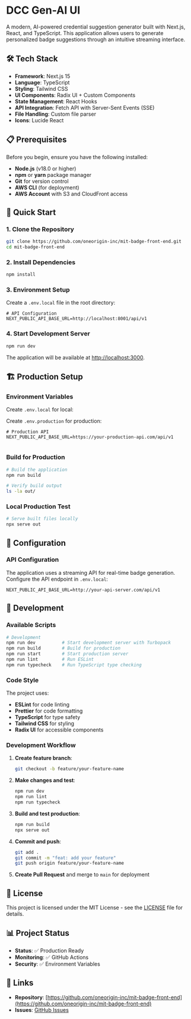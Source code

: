 # DCC Gen-AI UI

A modern, AI-powered credential suggestion generator built with Next.js, React, and TypeScript. This application allows users to generate personalized badge suggestions through an intuitive streaming interface.

## 🛠️ Tech Stack

- **Framework**: Next.js 15
- **Language**: TypeScript
- **Styling**: Tailwind CSS
- **UI Components**: Radix UI + Custom Components
- **State Management**: React Hooks
- **API Integration**: Fetch API with Server-Sent Events (SSE)
- **File Handling**: Custom file parser
- **Icons**: Lucide React

## 📋 Prerequisites

Before you begin, ensure you have the following installed:

- **Node.js** (v18.0 or higher)
- **npm** or **yarn** package manager
- **Git** for version control
- **AWS CLI** (for deployment)
- **AWS Account** with S3 and CloudFront access

## 🚀 Quick Start

### 1. Clone the Repository

```bash
git clone https://github.com/oneorigin-inc/mit-badge-front-end.git
cd mit-badge-front-end
```

### 2. Install Dependencies

```bash
npm install
```

### 3. Environment Setup

Create a `.env.local` file in the root directory:

```env
# API Configuration
NEXT_PUBLIC_API_BASE_URL=http://localhost:8001/api/v1
```

### 4. Start Development Server

```bash
npm run dev
```

The application will be available at [http://localhost:3000](http://localhost:3000).

## 🏗️ Production Setup

### Environment Variables

Create `.env.local` for local:

Create `.env.production` for production:

```env
# Production API
NEXT_PUBLIC_API_BASE_URL=https://your-production-api.com/api/v1


```

### Build for Production

```bash
# Build the application
npm run build

# Verify build output
ls -la out/
```

### Local Production Test

```bash
# Serve built files locally
npx serve out
```


## 🔧 Configuration

### API Configuration

The application uses a streaming API for real-time badge generation. Configure the API endpoint in `.env.local`:

```env
NEXT_PUBLIC_API_BASE_URL=http://your-api-server.com/api/v1
```





## 🧪 Development

### Available Scripts

```bash
# Development
npm run dev          # Start development server with Turbopack
npm run build        # Build for production
npm run start        # Start production server
npm run lint         # Run ESLint
npm run typecheck    # Run TypeScript type checking
```

### Code Style

The project uses:
- **ESLint** for code linting
- **Prettier** for code formatting
- **TypeScript** for type safety
- **Tailwind CSS** for styling
- **Radix UI** for accessible components

### Development Workflow

1. **Create feature branch**:
   ```bash
   git checkout -b feature/your-feature-name
   ```

2. **Make changes and test**:
   ```bash
   npm run dev
   npm run lint
   npm run typecheck
   ```

3. **Build and test production**:
   ```bash
   npm run build
   npx serve out
   ```

4. **Commit and push**:
   ```bash
   git add .
   git commit -m "feat: add your feature"
   git push origin feature/your-feature-name
   ```

5. **Create Pull Request** and merge to `main` for deployment

## 📝 License

This project is licensed under the MIT License - see the [LICENSE](LICENSE) file for details.


## 📊 Project Status

- **Status**: ✅ Production Ready
- **Monitoring**: ✅ GitHub Actions
- **Security**: ✅ Environment Variables

## 🔗 Links

- **Repository**: [https://github.com/oneorigin-inc/mit-badge-front-end](https://github.com/oneorigin-inc/mit-badge-front-end)
- **Issues**: [GitHub Issues](https://github.com/oneorigin-inc/mit-badge-front-end/issues)
